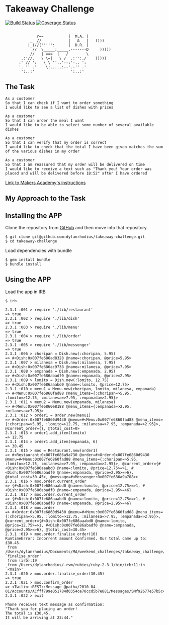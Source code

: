 # Takeaway Challenge

[![Build Status](https://travis-ci.org/makersacademy/takeaway-challenge.svg?branch=master)](https://travis-ci.org/makersacademy/takeaway-challenge) [![Coverage Status](https://coveralls.io/repos/github/makersacademy/takeaway-challenge/badge.svg)](https://coveralls.io/github/makersacademy/takeaway-challenge)

```
                            _________
              r==           |  M.A. |
           _  //            |   &   |   ))))
          |_)//(''''':      |  D.R. |
            //  \_____:_____.-------D     )))))
           //   | ===  |   /        \
       .:'//.   \ \=|   \ /  .:'':./    )))))
      :' // ':   \ \ ''..'--:'-.. ':
      '. '' .'    \:.....:--'.-'' .'
       ':..:'                ':..:'

 ```

## The Task
```
As a customer
So that I can check if I want to order something
I would like to see a list of dishes with prices

As a customer
So that I can order the meal I want
I would like to be able to select some number of several available dishes

As a customer
So that I can verify that my order is correct
I would like to check that the total I have been given matches the sum of the various dishes in my order

As a customer
So that I am reassured that my order will be delivered on time
I would like to receive a text such as "Thank you! Your order was placed and will be delivered before 18:52" after I have ordered
```
 [Link to Makers Academy's instructions](https://github.com/dylanrhodius/takeaway-challenge/blob/master/MA_Instructions.md)

## My Approach to the Task

## Installing the APP
Clone the repository from [GitHub](https://github.com/dylanrhodius/takeaway-challenge) and then move into that repository.

```
$ git clone git@github.com:dylanrhodius/takeaway-challenge.git
$ cd takeaway-challenge
```

Load dependencies with bundle
```
$ gem install bundle
$ bundle install
```

## Using the APP
Load the app in IRB
```
$ irb
```

```
2.3.1 :001 > require './lib/restaurant'
=> true
2.3.1 :002 > require './lib/dish'
=> true
2.3.1 :003 > require './lib/menu'
=> true
2.3.1 :004 > require './lib/order'
=> true
2.3.1 :005 > require './lib/messenger'
=> true
2.3.1 :006 > choripan = Dish.new(:choripan, 5.95)
=> #<Dish:0x007fe686ad8328 @name=:choripan, @price=5.95>
2.3.1 :007 > milanesa = Dish.new(:milanesa, 7.95)
=> #<Dish:0x007fe686ac9738 @name=:milanesa, @price=7.95>
2.3.1 :008 > empanada = Dish.new(:empanada, 2.95)
=> #<Dish:0x007fe686abadf0 @name=:empanada, @price=2.95>
2.3.1 :009 > lomito = Dish.new(:lomito, 12.75)
=> #<Dish:0x007fe686aaabd0 @name=:lomito, @price=12.75>
2.3.1 :010 > menu1 = Menu.new(choripan, lomito, milanesa, empanada)
=> #<Menu:0x007fe6860fad88 @menu_items={:choripan=>5.95, :lomito=>12.75, :milanesa=>7.95, :empanada=>2.95}>
2.3.1 :011 > menu2 = Menu.new(empanada, milanesa)
=> #<Menu:0x007fe6860e8188 @menu_items={:empanada=>2.95, :milanesa=>7.95}>
2.3.1 :012 > order1 = Order.new(menu1)
=> #<Order:0x007fe6860d9430 @menu=#<Menu:0x007fe6860fad88 @menu_items={:choripan=>5.95, :lomito=>12.75, :milanesa=>7.95, :empanada=>2.95}>, @current_order={}, @total_cost=0>
2.3.1 :013 > order1.add_item(lomito)
=> 12.75
2.3.1 :014 > order1.add_item(empanada, 6)
=> 30.45
2.3.1 :015 > moo = Restaurant.new(order1)
=> #<Restaurant:0x007fe686a9a730 @order=#<Order:0x007fe6860d9430 @menu=#<Menu:0x007fe6860fad88 @menu_items={:choripan=>5.95, :lomito=>12.75, :milanesa=>7.95, :empanada=>2.95}>, @current_order={#<Dish:0x007fe686aaabd0 @name=:lomito, @price=12.75>=>1, #<Dish:0x007fe686abadf0 @name=:empanada, @price=2.95>=>6}, @total_cost=30.45>, @message=#<Messenger:0x007fe686a9a708>>
2.3.1 :016 > moo.order.current_order
=> {#<Dish:0x007fe686aaabd0 @name=:lomito, @price=12.75>=>1, #<Dish:0x007fe686abadf0 @name=:empanada, @price=2.95>=>6}
2.3.1 :017 > moo.order.current_order
=> {#<Dish:0x007fe686aaabd0 @name=:lomito, @price=12.75>=>1, #<Dish:0x007fe686abadf0 @name=:empanada, @price=2.95>=>6}
2.3.1 :018 > moo.order
=> #<Order:0x007fe6860d9430 @menu=#<Menu:0x007fe6860fad88 @menu_items={:choripan=>5.95, :lomito=>12.75, :milanesa=>7.95, :empanada=>2.95}>, @current_order={#<Dish:0x007fe686aaabd0 @name=:lomito, @price=12.75>=>1, #<Dish:0x007fe686abadf0 @name=:empanada, @price=2.95>=>6}, @total_cost=30.45>
2.3.1 :019 > moo.order.finalise_order(10)
RuntimeError: Incorrent amount confirmed. Our total came up to: £30.45.
 from /Users/dylanrhodius/Documents/MA/weekend_challenges/takeaway_challenge/lib/order.rb:19:in `finalise_order'
 from (irb):19
 from /Users/dylanrhodius/.rvm/rubies/ruby-2.3.1/bin/irb:11:in `<main>'
2.3.1 :020 > moo.order.finalise_order(30.45)
=> true
2.3.1 :021 > moo.confirm_order
=> <Twilio::REST::Message @path=/2010-04-01/Accounts/ACfff799e051784d0354ce70ccd5b7e881/Messages/SMf92677e57b5c472d8766fb3d9bcc6a84>
2.3.1 :022 > exit

Phone receives text message as confirmation:
"Thank you for placing an order!
The total is £30.45.
It will be arriving at 23:44."
```
